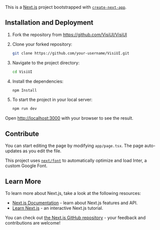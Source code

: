 This is a [Next.js](https://nextjs.org/) project bootstrapped with [`create-next-app`](https://github.com/vercel/next.js/tree/canary/packages/create-next-app).

## Installation and Deployment

1. Fork the repository from https://github.com/VisiUI/VisiUI

2. Clone your forked repository:

   ```bash
   git clone https://github.com/your-username/VisiUI.git

   ```

3. Navigate to the project directory:

   ```bash
   cd VisiUI

   ```

4. Install the dependencies:

   ```bash
   npm Install

   ```

5. To start the project in your local server:
   ```bash
   npm run dev
   ```

Open [http://localhost:3000](http://localhost:3000) with your browser to see the result.

## Contribute

You can start editing the page by modifying `app/page.tsx`. The page auto-updates as you edit the file.

This project uses [`next/font`](https://nextjs.org/docs/basic-features/font-optimization) to automatically optimize and load Inter, a custom Google Font.

## Learn More

To learn more about Next.js, take a look at the following resources:

- [Next.js Documentation](https://nextjs.org/docs) - learn about Next.js features and API.
- [Learn Next.js](https://nextjs.org/learn) - an interactive Next.js tutorial.

You can check out [the Next.js GitHub repository](https://github.com/vercel/next.js/) - your feedback and contributions are welcome!
